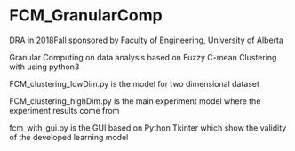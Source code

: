 # FCM_GranularComp
DRA in 2018Fall sponsored by Faculty of Engineering, University of Alberta

Granular Computing on data analysis based on Fuzzy C-mean Clustering with using
python3

FCM_clustering_lowDim.py is the model for two dimensional dataset

FCM_clustering_highDim.py is the main experiment model where the experiment
results come from

fcm_with_gui.py is the GUI based on Python Tkinter which show the validity of
the developed learning model
